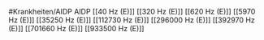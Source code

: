 #Krankheiten/AIDP
AIDP
[[40 Hz (E)]]
[[320 Hz (E)]]
[[620 Hz (E)]]
[[5970 Hz (E)]]
[[35250 Hz (E)]]
[[112730 Hz (E)]]
[[296000 Hz (E)]]
[[392970 Hz (E)]]
[[701660 Hz (E)]]
[[933500 Hz (E)]]